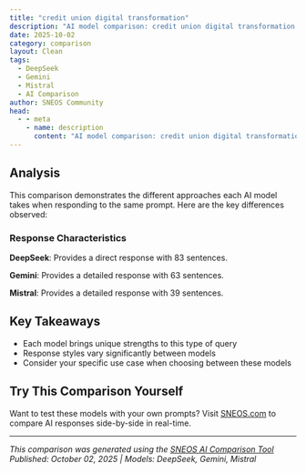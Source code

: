 ```yaml
---
title: "credit union digital transformation"
description: "AI model comparison: credit union digital transformation..."
date: 2025-10-02
category: comparison
layout: Clean
tags:
  - DeepSeek
  - Gemini
  - Mistral
  - AI Comparison
author: SNEOS Community
head:
  - - meta
    - name: description
      content: "AI model comparison: credit union digital transformation..."
---
```


<ChatComparison
  title="credit union digital transformation"
  prompt="credit union digital transformation"
  :responses='{"DeepSeek": "Of course. Credit union digital transformation is a critical and ongoing process of leveraging technology to fundamentally improve how they operate, deliver value to their members, and compete in a rapidly evolving financial landscape.\n\nIt\u0027s not just about adding a new app; it\u0027s a cultural shift towards being more agile, data-driven, and member-centric.\n\nHere\u2019s a comprehensive breakdown of credit union digital transformation, covering its drivers, key pillars, challenges, and a strategic approach.\n\n---\n\n### **Why is Digital Transformation So Critical for Credit Unions?**\n\n1. **Member Expectations:** Members now expect the same seamless, intuitive, and fast digital experiences they get from Amazon, Netflix, and leading neo-banks (like Chime or Varo). They want to open accounts, apply for loans, and get support 24/7 from their phone.\n2. **Intense Competition:** They are competing not only with other banks and credit unions but also with:\n * **FinTechs:** Agile companies offering best-in-class solutions for specific needs (e.g., PayPal, Venmo, Robinhood, Affirm).\n * **Big Tech:** Apple, Google, and Amazon are increasingly embedding financial services into their ecosystems.\n3. **Operational Efficiency:** Automating manual processes (like loan origination, account opening, and member onboarding) reduces costs, minimizes errors, and frees up staff to focus on higher-value, relationship-building tasks.\n4. **Data-Driven Insights:** Digital tools allow credit unions to understand member behavior better, enabling personalized product offerings, proactive service, and improved risk management.\n5. **Attracting New Generations:** To remain relevant and attract younger members (Millennials and Gen Z), a robust digital presence is no longer optional; it\u0027s the primary point of engagement.\n\n---\n\n### **Key Pillars of a Successful Digital Transformation**\n\nA holistic transformation touches every part of the credit union.\n\n#### 1. **Member Experience (MX) \u0026 Digital Engagement**\n* **Omnichannel Banking:** A seamless experience across mobile app, online banking, in-branch, and call center. A member should start a loan application on their phone and finish it on a desktop without re-entering information.\n* **Modern Mobile Banking App:** Beyond basic balance checks and transfers. Features include:\n * Mobile check deposit (remote deposit capture)\n * Person-to-person (P2P) payments\n * Card controls (on/off switches, transaction alerts)\n * Biometric login (fingerprint, face ID)\n * Digital financial wellness tools and spending insights.\n* **Simplified Account Opening \u0026 Lending:** Fully digital, e-signature-enabled processes that can be completed in minutes, not days.\n\n#### 2. **Operational \u0026 Technological Backbone**\n* **Core System Modernization:** This is the foundation. Many credit unions rely on legacy core systems that are inflexible and slow. Modernizing to an API-first, cloud-based core is essential for agility.\n* **Cloud Adoption:** Moving infrastructure and applications to the cloud (e.g., AWS, Azure, Google Cloud) offers scalability, cost-efficiency, and enhanced security.\n* **API (Application Programming Interface) Integration:** APIs allow the credit union to easily connect its core system with best-in-class FinTech solutions for specific functions (e.g., a better loan origination system, a new fraud detection tool, a financial literacy platform) without a full core replacement.\n* **Automation \u0026 AI:**\n * **Robotic Process Automation (RPA):** Automates repetitive back-office tasks.\n * **AI-Powered Chatbots:** Handle routine member inquiries 24/7.\n * **AI for Underwriting:** Uses alternative data to make faster, more accurate lending decisions.\n\n#### 3. **Data \u0026 Analytics**\n* **Single View of the Member:** Breaking down data silos to create a holistic profile of each member\u0027s relationship with the credit union.\n* **Personalization:** Using data to deliver personalized product recommendations, targeted marketing, and relevant financial advice (e.g., \u0022You\u0027re saving $X a month, would you like to open a high-yield CD?\u0022).\n* **Predictive Analytics:** Anticipating member needs, such as offering a auto loan pre-approval when a member\u0027s car lease is about to end.\n\n#### 4. **Security \u0026 Compliance (Cybersecurity)**\n* **Advanced Fraud Detection:** Using AI and machine learning to identify and prevent fraudulent transactions in real-time.\n* **Biometric Authentication:** Moving beyond passwords to more secure methods like fingerprint and facial recognition.\n* **Data Privacy:** Ensuring strict compliance with regulations (like GDPR, CCPA) and being transparent with members about how their data is used.\n* **Zero-Trust Architecture:** A security model that assumes no one, inside or outside the network, is trusted by default.\n\n---\n\n### **Common Challenges \u0026 Pitfalls**\n\n* **Legacy Systems:** Outdated technology is the single biggest barrier to transformation.\n* **Cultural Resistance:** Staff and leadership may be resistant to change and new ways of working.\n* **Budget Constraints:** Digital transformation is a significant investment, and proving ROI can be challenging.\n* **Talent Gap:** Finding and retaining staff with digital, data, and cybersecurity expertise is difficult.\n* **Cybersecurity Risks:** A broader digital footprint increases the attack surface, requiring robust and continuous investment in security.\n\n---\n\n### **A Strategic Roadmap for Transformation**\n\n1. **Define Your \u0022Why\u0022 and Secure Buy-in:**\n * Start with a clear vision tied to your mission. How will this better serve members?\n * Secure commitment from the Board and C-suite. This is a top-down initiative.\n\n2. **Assess Current State:**\n * Audit your current technology, processes, and member satisfaction.\n * Identify the most significant gaps and pain points.\n\n3. **Develop a Phased Strategy:**\n * Don\u0027t try to do everything at once. Prioritize initiatives that will deliver the most value quickly (e.g., improving the mobile app or digitizing the loan application).\n * Create a roadmap with short-term wins and long-term goals.\n\n4. **Choose the Right Partners:**\n * Most credit unions cannot do this alone. Partner with core providers, FinTechs, and system integrators that align with your strategy and culture.\n * Look for partners with strong API capabilities.\n\n5. **Foster an Agile Culture:**\n * Encourage innovation, experimentation, and a willingness to fail fast and learn.\n * Upskill existing employees and hire new talent to bridge skill gaps.\n\n6. **Communicate and Iterate:**\n * Communicate the vision and progress consistently to both staff and members.\n * Gather feedback continuously and be prepared to adapt your strategy.\n\n### **Conclusion**\n\nFor credit unions, digital transformation is ultimately about **reinforcing their member-owned, people-first advantage with modern convenience.** It\u0027s not about becoming a tech company; it\u0027s about using technology to deepen relationships, empower members\u0027 financial lives, and ensure the credit union remains a vital and competitive force for generations to come. The journey is complex, but for those who embark on it strategically, the reward is a stronger, more resilient, and more relevant institution.", "Gemini": "## Credit Union Digital Transformation: A Comprehensive Overview\n\nCredit union digital transformation is the process of integrating digital technology into all areas of a credit union, fundamentally changing how it operates and delivers value to its members. It\u0027s not just about adding online banking or a mobile app; it\u0027s about rethinking the entire member experience, streamlining internal processes, and leveraging data to make better decisions.\n\n**Why is Digital Transformation Crucial for Credit Unions?**\n\n* **Meeting Member Expectations:** Members expect seamless, personalized, and convenient digital experiences, mirroring those offered by larger banks and fintech companies.\n* **Competitive Advantage:** Digital transformation allows credit unions to compete with these players by offering innovative products and services.\n* **Increased Efficiency:** Automation and digital workflows reduce costs, improve operational efficiency, and free up staff to focus on member relationships.\n* **Data-Driven Decision Making:** Data analytics provides valuable insights into member behavior, allowing for more targeted marketing, personalized services, and improved risk management.\n* **Attracting and Retaining Members:** A modern digital experience attracts younger members and keeps existing members engaged.\n* **Improved Member Engagement:** Digital channels provide opportunities for more frequent and personalized interactions with members.\n* **Enhanced Security:** Investing in robust digital security protects members\u0027 data and builds trust.\n\n**Key Areas of Focus in Credit Union Digital Transformation:**\n\n* **Member Experience:**\n * **Omnichannel Banking:** Providing a consistent and seamless experience across all channels (online, mobile, in-branch, contact center).\n * **Personalized Services:** Leveraging data to offer tailored financial products and advice.\n * **Self-Service Options:** Empowering members to manage their accounts and access information independently.\n * **Mobile Banking Enhancements:** Improving mobile app functionality with features like mobile check deposit, bill pay, and peer-to-peer payments.\n * **Digital Onboarding:** Streamlining the account opening process through online and mobile channels.\n* **Technology \u0026 Infrastructure:**\n * **Core Banking Modernization:** Upgrading or replacing legacy core banking systems to support digital initiatives.\n * **Cloud Computing:** Migrating infrastructure to the cloud for scalability, cost efficiency, and enhanced security.\n * **APIs (Application Programming Interfaces):** Integrating with third-party fintech providers to offer new products and services.\n * **Cybersecurity:** Strengthening cybersecurity defenses to protect against cyber threats.\n * **Data Analytics Platform:** Implementing a platform for collecting, analyzing, and visualizing data to drive insights.\n* **Processes \u0026 Operations:**\n * **Automation:** Automating manual tasks to improve efficiency and reduce errors.\n * **Digital Workflows:** Streamlining internal processes with digital workflows.\n * **Robotic Process Automation (RPA):** Using software robots to automate repetitive tasks.\n * **Improved Communication \u0026 Collaboration:** Implementing tools for better internal communication and collaboration.\n* **Culture \u0026 People:**\n * **Digital Literacy Training:** Providing staff with training on digital technologies and tools.\n * **Agile Development:** Adopting agile methodologies to accelerate software development and innovation.\n * **Change Management:** Managing the cultural shift required for digital transformation.\n * **Data Literacy:** Equipping employees with the skills to understand and interpret data.\n * **Innovation Culture:** Fostering a culture of innovation and experimentation.\n\n**Specific Examples of Digital Transformation Initiatives:**\n\n* **Contactless Payments:** Implementing contactless payment options like Apple Pay and Google Pay.\n* **Digital Lending:** Offering online loan applications and automated loan approvals.\n* **Financial Wellness Programs:** Providing digital tools and resources to help members manage their finances.\n* **Chatbots \u0026 AI:** Using chatbots to answer member questions and provide support.\n* **Blockchain Technology:** Exploring the use of blockchain for secure and transparent transactions.\n* **Remote Deposit Capture (RDC):** Allowing members to deposit checks remotely using their mobile devices.\n* **Video Banking:** Offering virtual consultations with financial advisors via video conferencing.\n* **Personal Finance Management (PFM) Tools:** Integrating PFM tools into the online banking platform to help members track their spending and budget.\n\n**Challenges of Digital Transformation for Credit Unions:**\n\n* **Budget Constraints:** Credit unions often have smaller budgets than larger banks.\n* **Legacy Systems:** Outdated core banking systems can be difficult to integrate with modern technologies.\n* **Resistance to Change:** Some employees may be resistant to adopting new technologies and processes.\n* **Data Security Concerns:** Protecting member data is a top priority.\n* **Regulatory Compliance:** Navigating complex regulatory requirements.\n* **Talent Acquisition:** Finding and retaining employees with the necessary digital skills.\n* **Defining a Clear Strategy:** Developing a comprehensive and well-defined digital transformation strategy.\n\n**Strategies for Successful Digital Transformation:**\n\n* **Develop a Clear Vision and Strategy:** Define specific goals and objectives for digital transformation.\n* **Secure Executive Buy-In:** Ensure that senior management is committed to the transformation.\n* **Prioritize Member Experience:** Focus on improving the member experience at every touchpoint.\n* **Embrace Agile Methodologies:** Use agile principles to accelerate development and innovation.\n* **Partner with Fintech Companies:** Leverage the expertise of fintech companies to accelerate digital transformation.\n* **Invest in Training and Development:** Provide employees with the skills and knowledge they need to succeed.\n* **Measure and Track Progress:** Monitor key performance indicators (KPIs) to track the progress of the transformation.\n* **Focus on Data Security:** Implement robust security measures to protect member data.\n* **Embrace a Culture of Innovation:** Encourage experimentation and continuous improvement.\n* **Start Small and Scale Gradually:** Begin with small, manageable projects and gradually scale up the transformation.\n* **Seek Feedback from Members:** Solicit feedback from members to ensure that the transformation is meeting their needs.\n\n**The Future of Digital Transformation for Credit Unions:**\n\nThe future of digital transformation for credit unions will be shaped by several key trends:\n\n* **Artificial Intelligence (AI):** AI will play an increasingly important role in personalizing member experiences, automating tasks, and detecting fraud.\n* **Open Banking:** Open banking will allow credit unions to integrate with third-party financial apps and services, providing members with a more holistic view of their finances.\n* **Blockchain Technology:** Blockchain will continue to be explored for its potential to improve security and efficiency in areas such as payments and lending.\n* **The Metaverse:** Credit unions may begin exploring opportunities to engage with members in the metaverse, offering virtual financial services and experiences.\n* **Hyper-Personalization:** Credit unions will leverage data and AI to provide highly personalized financial advice and services to each member.\n* **Emphasis on Financial Wellness:** Credit unions will increasingly focus on providing members with tools and resources to improve their financial health.\n\n**In conclusion, digital transformation is no longer optional for credit unions; it is essential for survival and success. By embracing digital technologies and prioritizing member experience, credit unions can compete effectively with larger banks and fintech companies, attract and retain members, and build a sustainable future.**\n", "Mistral": "Credit unions, like many financial institutions, are increasingly embracing digital transformation to stay competitive, enhance member experiences, and improve operational efficiency. Here are some key areas where credit unions are focusing their digital transformation efforts:\n\n### 1. **Member Experience**\n - **Mobile Banking:** Offering robust mobile banking apps that allow members to manage their accounts, transfer funds, pay bills, and deposit checks remotely.\n - **Online Banking:** Enhancing online banking platforms to provide a seamless and secure experience for members.\n - **Personalized Services:** Using data analytics to offer personalized financial advice and product recommendations.\n\n### 2. **Operational Efficiency**\n - **Automation:** Implementing robotic process automation (RPA) to streamline back-office operations, reduce errors, and speed up processes.\n - **Cloud Computing:** Migrating to cloud-based solutions for scalability, cost-efficiency, and improved data management.\n - **Cybersecurity:** Enhancing cybersecurity measures to protect member data and ensure compliance with regulatory standards.\n\n### 3. **Innovative Products and Services**\n - **Digital Lending:** Offering digital loan applications and approvals to expedite the lending process.\n - **Financial Wellness Tools:** Providing tools and resources to help members manage their finances, such as budgeting apps and financial education content.\n - **Peer-to-Peer Payments:** Integrating peer-to-peer payment solutions like Zelle or Venmo to facilitate easy money transfers between members.\n\n### 4. **Data Analytics**\n - **Member Insights:** Using data analytics to gain insights into member behavior and preferences, enabling more targeted marketing and service offerings.\n - **Risk Management:** Leveraging data analytics to identify and mitigate risks, such as fraud detection and credit risk assessment.\n\n### 5. **Omnichannel Strategy**\n - **Consistent Experience:** Ensuring a consistent and seamless experience across all channels, including branches, ATMs, online banking, and mobile apps.\n - **Integrated Systems:** Integrating various channels and systems to provide a unified view of member interactions and transactions.\n\n### 6. **Regulatory Compliance**\n - **Compliance Automation:** Using technology to automate compliance processes, ensuring adherence to regulatory requirements and reducing the risk of non-compliance.\n - **RegTech Solutions:** Implementing regulatory technology (RegTech) solutions to manage compliance more efficiently.\n\n### 7. **Employee Empowerment**\n - **Training and Development:** Providing training and development opportunities for employees to adapt to new technologies and processes.\n - **Collaboration Tools:** Implementing collaboration tools to enhance communication and teamwork among employees.\n\n### 8. **Community Engagement**\n - **Digital Marketing:** Leveraging digital marketing strategies to reach and engage with members and potential members.\n - **Social Media:** Utilizing social media platforms to build a community and foster member engagement.\n\n### 9. **Sustainability**\n - **Green Initiatives:** Implementing digital solutions that reduce paper usage and promote sustainability.\n - **Eco-Friendly Practices:** Adopting eco-friendly practices in operations and encouraging members to do the same.\n\n### 10. **Partnerships and Collaborations**\n - **Fintech Partnerships:** Collaborating with fintech companies to leverage innovative technologies and solutions.\n - **Industry Collaborations:** Partnering with other credit unions and financial institutions to share best practices and resources.\n\n### Challenges and Considerations\n- **Member Adoption:** Ensuring that members, especially those who are less tech-savvy, are comfortable with and willing to adopt new digital solutions.\n- **Cybersecurity Risks:** Managing the increased cybersecurity risks associated with digital transformation.\n- **Regulatory Compliance:** Staying compliant with evolving regulatory requirements while implementing new technologies.\n- **Cost Management:** Balancing the costs of digital transformation with the benefits and ensuring a positive return on investment.\n\nBy focusing on these areas, credit unions can successfully navigate their digital transformation journey, enhancing member satisfaction, operational efficiency, and overall competitiveness in the financial services landscape."}' 
  published-date="09:14"
/>

## Analysis

This comparison demonstrates the different approaches each AI model takes when responding to the same prompt. Here are the key differences observed:

### Response Characteristics

**DeepSeek**: Provides a direct response with 83 sentences. 

**Gemini**: Provides a detailed response with 63 sentences. 

**Mistral**: Provides a detailed response with 39 sentences. 

## Key Takeaways

- Each model brings unique strengths to this type of query
- Response styles vary significantly between models
- Consider your specific use case when choosing between these models

## Try This Comparison Yourself

Want to test these models with your own prompts? Visit [SNEOS.com](https://sneos.com) to compare AI responses side-by-side in real-time.

---

*This comparison was generated using the [SNEOS AI Comparison Tool](https://sneos.com)*
*Published: October 02, 2025 | Models: DeepSeek, Gemini, Mistral*
